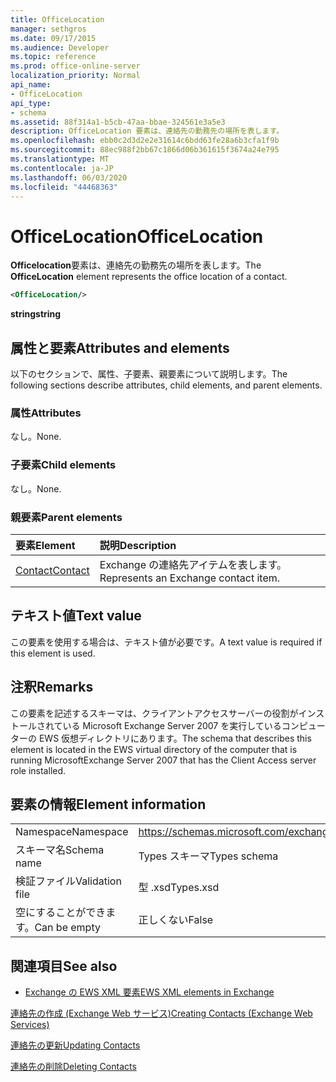 ```yaml
---
title: OfficeLocation
manager: sethgros
ms.date: 09/17/2015
ms.audience: Developer
ms.topic: reference
ms.prod: office-online-server
localization_priority: Normal
api_name:
- OfficeLocation
api_type:
- schema
ms.assetid: 88f314a1-b5cb-47aa-bbae-324561e3a5e3
description: OfficeLocation 要素は、連絡先の勤務先の場所を表します。
ms.openlocfilehash: ebb0c2d3d2e2e31614c6bdd63fe28a6b3cfa1f9b
ms.sourcegitcommit: 88ec988f2bb67c1866d06b361615f3674a24e795
ms.translationtype: MT
ms.contentlocale: ja-JP
ms.lasthandoff: 06/03/2020
ms.locfileid: "44468363"
---
```

# <a name="officelocation"></a><span data-ttu-id="cc544-103">OfficeLocation</span><span class="sxs-lookup"><span data-stu-id="cc544-103">OfficeLocation</span></span>

<span data-ttu-id="cc544-104">**Officelocation**要素は、連絡先の勤務先の場所を表します。</span><span class="sxs-lookup"><span data-stu-id="cc544-104">The **OfficeLocation** element represents the office location of a contact.</span></span> 
  
```xml
<OfficeLocation/>
```

 <span data-ttu-id="cc544-105">**string**</span><span class="sxs-lookup"><span data-stu-id="cc544-105">**string**</span></span>
## <a name="attributes-and-elements"></a><span data-ttu-id="cc544-106">属性と要素</span><span class="sxs-lookup"><span data-stu-id="cc544-106">Attributes and elements</span></span>

<span data-ttu-id="cc544-107">以下のセクションで、属性、子要素、親要素について説明します。</span><span class="sxs-lookup"><span data-stu-id="cc544-107">The following sections describe attributes, child elements, and parent elements.</span></span>
  
### <a name="attributes"></a><span data-ttu-id="cc544-108">属性</span><span class="sxs-lookup"><span data-stu-id="cc544-108">Attributes</span></span>

<span data-ttu-id="cc544-109">なし。</span><span class="sxs-lookup"><span data-stu-id="cc544-109">None.</span></span>
  
### <a name="child-elements"></a><span data-ttu-id="cc544-110">子要素</span><span class="sxs-lookup"><span data-stu-id="cc544-110">Child elements</span></span>

<span data-ttu-id="cc544-111">なし。</span><span class="sxs-lookup"><span data-stu-id="cc544-111">None.</span></span>
  
### <a name="parent-elements"></a><span data-ttu-id="cc544-112">親要素</span><span class="sxs-lookup"><span data-stu-id="cc544-112">Parent elements</span></span>

|<span data-ttu-id="cc544-113">**要素**</span><span class="sxs-lookup"><span data-stu-id="cc544-113">**Element**</span></span>|<span data-ttu-id="cc544-114">**説明**</span><span class="sxs-lookup"><span data-stu-id="cc544-114">**Description**</span></span>|
|:-----|:-----|
|[<span data-ttu-id="cc544-115">Contact</span><span class="sxs-lookup"><span data-stu-id="cc544-115">Contact</span></span>](contact.md) <br/> |<span data-ttu-id="cc544-116">Exchange の連絡先アイテムを表します。</span><span class="sxs-lookup"><span data-stu-id="cc544-116">Represents an Exchange contact item.</span></span>  <br/> |
   
## <a name="text-value"></a><span data-ttu-id="cc544-117">テキスト値</span><span class="sxs-lookup"><span data-stu-id="cc544-117">Text value</span></span>

<span data-ttu-id="cc544-118">この要素を使用する場合は、テキスト値が必要です。</span><span class="sxs-lookup"><span data-stu-id="cc544-118">A text value is required if this element is used.</span></span>
  
## <a name="remarks"></a><span data-ttu-id="cc544-119">注釈</span><span class="sxs-lookup"><span data-stu-id="cc544-119">Remarks</span></span>

<span data-ttu-id="cc544-120">この要素を記述するスキーマは、クライアントアクセスサーバーの役割がインストールされている Microsoft Exchange Server 2007 を実行しているコンピューターの EWS 仮想ディレクトリにあります。</span><span class="sxs-lookup"><span data-stu-id="cc544-120">The schema that describes this element is located in the EWS virtual directory of the computer that is running MicrosoftExchange Server 2007 that has the Client Access server role installed.</span></span>
  
## <a name="element-information"></a><span data-ttu-id="cc544-121">要素の情報</span><span class="sxs-lookup"><span data-stu-id="cc544-121">Element information</span></span>

|||
|:-----|:-----|
|<span data-ttu-id="cc544-122">Namespace</span><span class="sxs-lookup"><span data-stu-id="cc544-122">Namespace</span></span>  <br/> |https://schemas.microsoft.com/exchange/services/2006/types  <br/> |
|<span data-ttu-id="cc544-123">スキーマ名</span><span class="sxs-lookup"><span data-stu-id="cc544-123">Schema name</span></span>  <br/> |<span data-ttu-id="cc544-124">Types スキーマ</span><span class="sxs-lookup"><span data-stu-id="cc544-124">Types schema</span></span>  <br/> |
|<span data-ttu-id="cc544-125">検証ファイル</span><span class="sxs-lookup"><span data-stu-id="cc544-125">Validation file</span></span>  <br/> |<span data-ttu-id="cc544-126">型 .xsd</span><span class="sxs-lookup"><span data-stu-id="cc544-126">Types.xsd</span></span>  <br/> |
|<span data-ttu-id="cc544-127">空にすることができます。</span><span class="sxs-lookup"><span data-stu-id="cc544-127">Can be empty</span></span>  <br/> |<span data-ttu-id="cc544-128">正しくない</span><span class="sxs-lookup"><span data-stu-id="cc544-128">False</span></span>  <br/> |
   
## <a name="see-also"></a><span data-ttu-id="cc544-129">関連項目</span><span class="sxs-lookup"><span data-stu-id="cc544-129">See also</span></span>



- [<span data-ttu-id="cc544-130">Exchange の EWS XML 要素</span><span class="sxs-lookup"><span data-stu-id="cc544-130">EWS XML elements in Exchange</span></span>](ews-xml-elements-in-exchange.md)


[<span data-ttu-id="cc544-131">連絡先の作成 (Exchange Web サービス)</span><span class="sxs-lookup"><span data-stu-id="cc544-131">Creating Contacts (Exchange Web Services)</span></span>](https://msdn.microsoft.com/library/4845917e-70d1-481c-bbd7-011ec6571789%28Office.15%29.aspx)
  
[<span data-ttu-id="cc544-132">連絡先の更新</span><span class="sxs-lookup"><span data-stu-id="cc544-132">Updating Contacts</span></span>](https://msdn.microsoft.com/library/9a865953-b94a-4229-b632-2dee433314be%28Office.15%29.aspx)
  
[<span data-ttu-id="cc544-133">連絡先の削除</span><span class="sxs-lookup"><span data-stu-id="cc544-133">Deleting Contacts</span></span>](https://msdn.microsoft.com/library/fcc3dc84-cd3e-455e-a1a7-ae6921c9b588%28Office.15%29.aspx)

